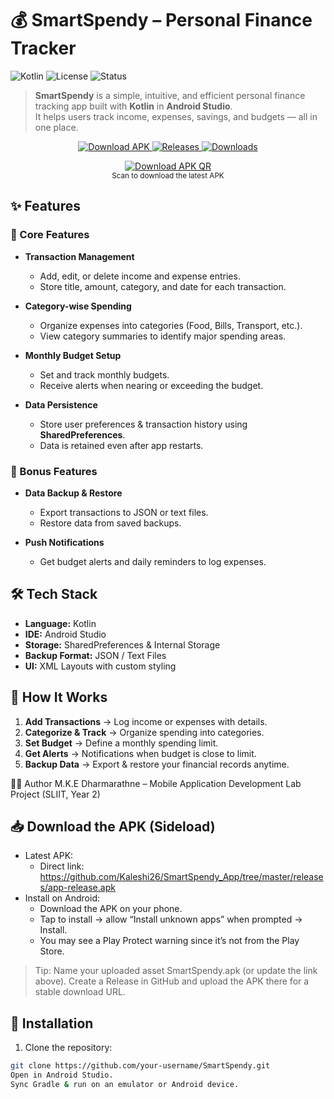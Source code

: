 # 💰 SmartSpendy – Personal Finance Tracker

![Kotlin](https://img.shields.io/badge/Kotlin-Android_Studio-orange?style=for-the-badge&logo=kotlin)
![License](https://img.shields.io/badge/License-MIT-blue?style=for-the-badge)
![Status](https://img.shields.io/badge/Status-Completed-success?style=for-the-badge)

> **SmartSpendy** is a simple, intuitive, and efficient personal finance tracking app built with **Kotlin** in **Android Studio**.  
It helps users track income, expenses, savings, and budgets — all in one place.



<p align="center"> <a href="https://github.com/Kaleshi26/SmartSpendy_App/tree/master/releases/SmartSpendy.apk"> <img alt="Download APK" src="https://img.shields.io/badge/Download-APK-brightgreen?style=for-the-badge&logo=android" /> </a> <a href="https://github.com/Kaleshi26/SmartSpendy_App/tree/master/releases"> <img alt="Releases" src="https://img.shields.io/github/v/release/your-username/SmartSpendy?include_prereleases&style=for-the-badge" /> </a> <a href="https://github.com/your-username/SmartSpendy/releases"> <img alt="Downloads" src="https://img.shields.io/github/downloads/Kaleshi26/SmartSpendy/total?style=for-the-badge" /> </a> </p><p align="center"> <a href="[https://github.com/Kaleshi26/SmartSpendy/releases/latest/download/SmartSpendy.apk](https://github.com/Kaleshi26/SmartSpendy_App/tree/master/releases)"> <img src="https://quickchart.io/qr?text=https%3A%2F%2Fgithub.com%2FKaleshi26%2FSmartSpendy%2Freleases%2Flatest%2Fdownload%2FSmartSpendy.apk&size=200" alt="Download APK QR" /> </a> <br /> <sub>Scan to download the latest APK</sub> </p>



## ✨ Features

### 📌 Core Features
- **Transaction Management**
  - Add, edit, or delete income and expense entries.
  - Store title, amount, category, and date for each transaction.
  
- **Category-wise Spending**
  - Organize expenses into categories (Food, Bills, Transport, etc.).
  - View category summaries to identify major spending areas.
  
- **Monthly Budget Setup**
  - Set and track monthly budgets.
  - Receive alerts when nearing or exceeding the budget.

- **Data Persistence**
  - Store user preferences & transaction history using **SharedPreferences**.
  - Data is retained even after app restarts.


### 🎁 Bonus Features
- **Data Backup & Restore**
  - Export transactions to JSON or text files.
  - Restore data from saved backups.

- **Push Notifications**
  - Get budget alerts and daily reminders to log expenses.


## 🛠 Tech Stack
- **Language:** Kotlin  
- **IDE:** Android Studio  
- **Storage:** SharedPreferences & Internal Storage  
- **Backup Format:** JSON / Text Files  
- **UI:** XML Layouts with custom styling


## 📲 How It Works
1. **Add Transactions** → Log income or expenses with details.  
2. **Categorize & Track** → Organize spending into categories.  
3. **Set Budget** → Define a monthly spending limit.  
4. **Get Alerts** → Notifications when budget is close to limit.  
5. **Backup Data** → Export & restore your financial records anytime.

👨‍💻 Author
M.K.E Dharmarathne – Mobile Application Development Lab Project (SLIIT, Year 2)

## 📥 Download the APK (Sideload)
- Latest APK:
  - Direct link: https://github.com/Kaleshi26/SmartSpendy_App/tree/master/releases/app-release.apk
- Install on Android:
  - Download the APK on your phone.
  - Tap to install → allow “Install unknown apps” when prompted → Install.
  - You may see a Play Protect warning since it’s not from the Play Store.

> Tip: Name your uploaded asset SmartSpendy.apk (or update the link above). Create a Release in GitHub and upload the APK there for a stable download URL.

## 🚀 Installation
1. Clone the repository:
```bash
git clone https://github.com/your-username/SmartSpendy.git
Open in Android Studio.
Sync Gradle & run on an emulator or Android device.

























